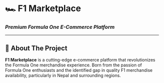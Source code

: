 # 🏎️ F1 Marketplace
### *Premium Formula One E-Commerce Platform*

---

## 📖 About The Project
**F1 Marketplace** is a cutting-edge e-commerce platform that revolutionizes the Formula One merchandise experience. Born from the passion of Formula One enthusiasts and the identified gap in quality F1 merchandise availability, particularly in Nepal and surrounding regions.

